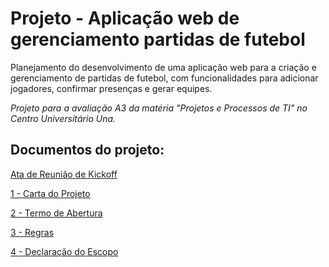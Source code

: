 # Projeto - Aplicação web de gerenciamento partidas de futebol
Planejamento do desenvolvimento de uma aplicação web para a criação e gerenciamento de partidas de futebol, com funcionalidades para adicionar jogadores, confirmar presenças e gerar equipes.

<i>Projeto para a avaliação A3 da matéria "Projetos e Processos de TI" no Centro Universitário Una.</i>

## Documentos do projeto:
[Ata de Reunião de Kickoff](000%20-%20Ata%20de%20Reunião%20de%20Kickoff.pdf)

[1 - Carta do Projeto](001%20-%20Carta%20do%20Projeto.pdf)

[2 - Termo de Abertura](002%20-%20Termo%20de%20Abertura%20do%20Projeto.pdf)

[3 - Regras](003%20-%20Regras%20do%20Projeto.pdf)

[4 - Declaração do Escopo](004%20-%20Declaração%20do%20Escopo%20do%20Projeto.pdf)
